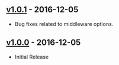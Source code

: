 ## [v1.0.1](https://github.com/bsara/express-register-routes/tree/v1.0.1) - 2016-12-05

- Bug fixes related to middleware options.




## [v1.0.0](https://github.com/bsara/express-register-routes/tree/v1.0.0) - 2016-12-05

- Initial Release
